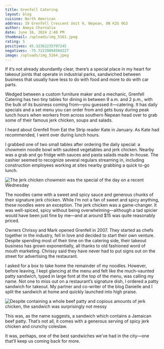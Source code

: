```yaml
---
title: Grenfell Catering
layout: blog
cuisine: North American
address: 19 Grenfell Crescent Unit 9, Nepean, ON K2G 0G3
author: Ameya Charnalia
date: June 16, 2024 2:40 PM
thumbnail: /uploads/img_5161.jpeg
rating: 5
positives: 45.32362235797245
negatives: -75.72229894504227
image: /uploads/img_5164.jpeg
---
```

If it’s not already abundantly clear, there’s a special place in my heart for takeout joints that operate in industrial parks, sandwiched between business that usually have less to do with food and more to do with car parts. 

Wedged between a custom furniture maker and a mechanic, Grenfell Catering has two tiny tables for dining in between 9 a.m. and 2 p.m., with the bulk of its business coming from—you guessed it—catering. It has daily specials and a set menu you can order from and gets busy during peak lunch hours when workers from across southern Nepean head over to grab some of their famous jerk chicken, soups and salads.

I heard about Grenfell from Eat the Strip reader Kate in January. As Kate had recommended, I went over during lunch hours. 

I grabbed one of two small tables after ordering the daily special: a chowmein noodle bowl with sautéed vegetables and jerk chicken. Nearby was a grab and go fridge with sauces and pasta salads made in-house. The cashier seemed to recognize several regulars streaming in, including construction employees working at sites nearby grabbing a quick to-go lunch. 

![The jerk chicken chowmein was the special of the day on a recent Wednesday](/uploads/img_5161.jpeg "Grenfell Catering jerk chicken chowmein")

The noodles came with a sweet and spicy sauce and generous chunks of their signature jerk chicken. While I’m not a fan of sweet and spicy anything, these noodles were an exception. The jerk chicken was a game-changer. It was well-spiced, spicy without being overwhelming—although a tad spicier would have been just fine by me—and at around $15 was quite reasonably priced. 

Owners Chrissy and Mark opened Grenfell in 2007. They started as chefs together in the industry, fell in love and decided to start their own venture. Despite spending most of their time on the catering side, their takeout business has grown exponentially, all thanks to old fashioned word of mouth marketing. Chrissy said they have never had to put signs out on the street for advertising the restaurant. 

I asked for a box to take home the remainder of my noodles. However, before leaving, I kept glancing at the menu and felt like the much-vaunted patty sandwich, typed in large font at the top of the menu, was calling my name. Not one to miss out on a restaurant’s signature dish, I ordered a patty sandwich for takeout. My partner and co-writer of the blog Danielle and I split the sandwich at home and quickly launched into high praise. 

![Despite containing a whole beef patty and copious amounts of jerk chicken, the sandwich was surprisingly not messy](/uploads/img_5168.jpeg "Grenfell Catering patty sandwich")

This was, as the name suggests, a sandwich which contains a Jamaican beef patty. That’s not all, it comes with a generous serving of spicy jerk chicken and crunchy coleslaw. 

It was, perhaps, one of the best sandwiches we’ve had in the city—one that’ll keep us coming back for more.